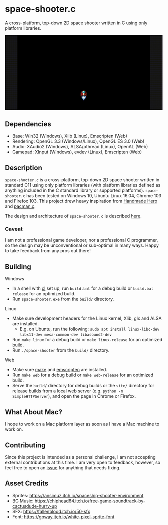space-shooter.c
===============
A cross-platform, top-down 2D space shooter written in C using only platform libraries.

![gif](./space-shooter.c.gif)

Dependencies
------------
- Base: Win32 (Windows), Xlib (Linux), Emscripten (Web)
- Rendering: OpenGL 3.3 (Windows/Linux), OpenGL ES 3.0 (Web)
- Audio: XAudio2 (Windows), ALSA/pthread (Linux), OpenAL (Web)
- Gamepad: XInput (Windows), evdev (Linux), Emscripten (Web)

Description
-----------
`space-shooter.c` is a cross-platform, top-down 2D space shooter written in standard C11 using only platform libraries (with platform libraries defined as anything included in the C standard library or supported platforms). `space-shooter.c` has been tested on Windows 10, Ubuntu Linux 16.04, Chrome 103 and Firefox 103. This project drew heavy inspiration from [Handmade Hero](https://handmadehero.org/) and [pacman.c](https://github.com/floooh/pacman.c).

The design and architecture of `space-shooter.c` is described [here](./ARCHITECTURE.md).

### Caveat
I am not a professional game developer, nor a professional C programmer, so the design may be unconventional or sub-optimal in many ways. Happy to take feedback from any pros out there!

Building
--------
Windows
- In a shell with [cl](https://docs.microsoft.com/en-us/cpp/build/building-on-the-command-line?view=msvc-160) set up, run `build.bat` for a debug build or `build.bat release` for an optimized build.
- Run `space-shooter.exe` from the `build/` directory.

Linux
- Make sure development headers for the Linux kernel, Xlib, glx and ALSA are installed.
    - E.g. on Ubuntu, run the following: `sudo apt install linux-libc-dev libx11-dev mesa-common-dev libasound2-dev`  
- Run `make linux` for a debug build or `make linux-release` for an optimized build.
- Run `./space-shooter` from the `build/` directory.

Web
- Make sure [make](https://www.gnu.org/software/make/) and [emscripten](https://emscripten.org/) are installed.  
- Run `make web` for a debug build or `make web-release` for an optimized build.
- Serve the `build/` directory for debug builds or the `site/` directory for release builds from a local web server (e.g. `python -m SimpleHTTPServer`), and open the page in Chrome or Firefox.

What About Mac?
---------------
I hope to work on a Mac platform layer as soon as I have a Mac machine to work on.

Contributing
------------
Since this project is intended as a personal challenge, I am not accepting external contributions at this time. I am very open to feedback, however, so feel free to open an [issue](https://github.com/tsherif/space-shooter.c/issues) for anything that needs fixing.

Asset Credits
-------------
- Sprites: https://ansimuz.itch.io/spaceship-shooter-environment
- BG Music: https://chiphead64.itch.io/free-game-soundtrack-by-cactusdude-hurry-up
- SFX: https://fallenblood.itch.io/50-sfx
- Font: https://gpway.itch.io/white-pixel-sprite-font
